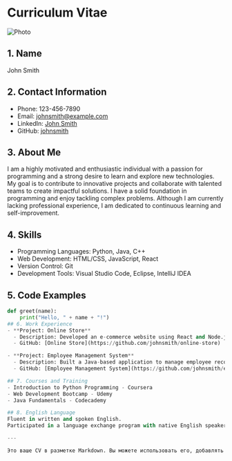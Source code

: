 # Curriculum Vitae

![Photo](link_to_your_photo)

## 1. Name
John Smith

## 2. Contact Information
- Phone: 123-456-7890
- Email: johnsmith@example.com
- LinkedIn: [John Smith](https://www.linkedin.com/in/johnsmith)
- GitHub: [johnsmith](https://github.com/johnsmith)

## 3. About Me
I am a highly motivated and enthusiastic individual with a passion for programming and a strong desire to learn and explore new technologies. My goal is to contribute to innovative projects and collaborate with talented teams to create impactful solutions. I have a solid foundation in programming and enjoy tackling complex problems. Although I am currently lacking professional experience, I am dedicated to continuous learning and self-improvement.

## 4. Skills
- Programming Languages: Python, Java, C++
- Web Development: HTML/CSS, JavaScript, React
- Version Control: Git
- Development Tools: Visual Studio Code, Eclipse, IntelliJ IDEA

## 5. Code Examples
```python
def greet(name):
    print("Hello, " + name + "!")
## 6. Work Experience
- **Project: Online Store**
  - Description: Developed an e-commerce website using React and Node.js.
  - GitHub: [Online Store](https://github.com/johnsmith/online-store)

- **Project: Employee Management System**
  - Description: Built a Java-based application to manage employee records.
  - GitHub: [Employee Management System](https://github.com/johnsmith/employee-management)

## 7. Courses and Training
- Introduction to Python Programming - Coursera
- Web Development Bootcamp - Udemy
- Java Fundamentals - Codecademy

## 8. English Language
Fluent in written and spoken English.
Participated in a language exchange program with native English speakers.

---

Это ваше CV в разметке Markdown. Вы можете использовать его, добавлять свою информацию и настраивать его по своему усмотрению.
